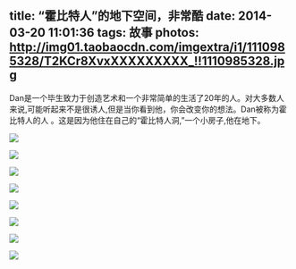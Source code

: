 title:  “霍比特人”的地下空间，非常酷
date: 2014-03-20 11:01:36
tags: 故事
photos: http://img01.taobaocdn.com/imgextra/i1/1110985328/T2KCr8XvxXXXXXXXXX_!!1110985328.jpg
---

Dan是一个毕生致力于创造艺术和一个非常简单的生活了20年的人。对大多数人来说,可能听起来不是很诱人,但是当你看到他，你会改变你的想法。Dan被称为霍比特人的人 。这是因为他住在自己的“霍比特人洞,”一个小房子,他在地下。 

<!-- more -->

![](http://img03.taobaocdn.com/imgextra/i3/1110985328/T2ZMH5XwXaXXXXXXXX_!!1110985328.jpg)

![](http://img03.taobaocdn.com/imgextra/i3/1110985328/T2u1T9XuhXXXXXXXXX_!!1110985328.jpg)

![](http://img01.taobaocdn.com/imgextra/i1/1110985328/T25mj7XwdXXXXXXXXX_!!1110985328.jpg)

![](http://img01.taobaocdn.com/imgextra/i1/1110985328/T2a4v7XyNXXXXXXXXX_!!1110985328.jpg)

![](http://img01.taobaocdn.com/imgextra/i1/1110985328/T2PZ29Xt8XXXXXXXXX_!!1110985328.jpg)

![](http://img03.taobaocdn.com/imgextra/i3/1110985328/T2hM28XwJXXXXXXXXX_!!1110985328.jpg)

![](http://img01.taobaocdn.com/imgextra/i1/1110985328/T23MP9XthXXXXXXXXX_!!1110985328.jpg)

![](http://img02.taobaocdn.com/imgextra/i2/1110985328/T27Pr8XwlXXXXXXXXX_!!1110985328.jpg)
